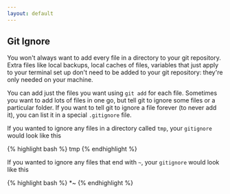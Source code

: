 ```yaml
---
layout: default
---
```


## Git Ignore

You won't always want to add every file in a directory to your git repository. Extra files like local backups, local caches of files, variables that just apply to your terminal set up don't need to be added to your git repository: they're only needed on your machine.

You can add just the files you want using `git add` for each file. Sometimes you want to add lots of files in one go, but tell git to ignore some files or a particular folder. If you want to tell git to ignore a file forever (to never add it), you can list it in a special `.gitignore` file.

If you wanted to ignore any files in a directory called `tmp`, your `gitignore` would look like this

{% highlight bash %}
tmp
{% endhighlight %}

If you wanted to ignore any files that end with `~`, your `gitignore` would look like this

{% highlight bash %}
*~
{% endhighlight %}
